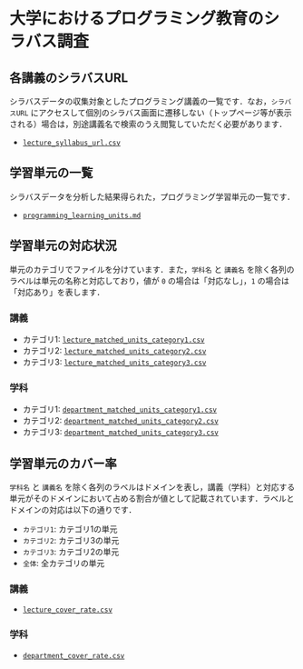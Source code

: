 # 大学におけるプログラミング教育のシラバス調査

## 各講義のシラバスURL

シラバスデータの収集対象としたプログラミング講義の一覧です．なお，`シラバスURL` にアクセスして個別のシラバス画面に遷移しない（トップページ等が表示される）場合は，別途講義名で検索のうえ閲覧していただく必要があります．

- [`lecture_syllabus_url.csv`](./data/lecture_syllabus_url.csv)

## 学習単元の一覧

シラバスデータを分析した結果得られた，プログラミング学習単元の一覧です．

- [`programming_learning_units.md`](./data/programming_learning_units.md)

## 学習単元の対応状況

単元のカテゴリでファイルを分けています．また，`学科名` と `講義名` を除く各列のラベルは単元の名称と対応しており，値が `0` の場合は「対応なし」，`1` の場合は「対応あり」を表します．

### 講義

- カテゴリ1: [`lecture_matched_units_category1.csv`](./data/lecture_matched_units_category1.csv)
- カテゴリ2: [`lecture_matched_units_category2.csv`](./data/lecture_matched_units_category2.csv)
- カテゴリ3: [`lecture_matched_units_category3.csv`](./data/lecture_matched_units_category3.csv)

### 学科

- カテゴリ1: [`department_matched_units_category1.csv`](./data/department_matched_units_category1.csv)
- カテゴリ2: [`department_matched_units_category2.csv`](./data/department_matched_units_category2.csv)
- カテゴリ3: [`department_matched_units_category3.csv`](./data/department_matched_units_category3.csv)

## 学習単元のカバー率

`学科名` と `講義名` を除く各列のラベルはドメインを表し，講義（学科）と対応する単元がそのドメインにおいて占める割合が値として記載されています．ラベルとドメインの対応は以下の通りです．

- `カテゴリ1`: カテゴリ1の単元
- `カテゴリ2`: カテゴリ3の単元
- `カテゴリ3`: カテゴリ2の単元
- `全体`: 全カテゴリの単元

### 講義

- [`lecture_cover_rate.csv`](./data/lecture_cover_rate.csv)

### 学科

- [`department_cover_rate.csv`](./data/department_cover_rate.csv)
